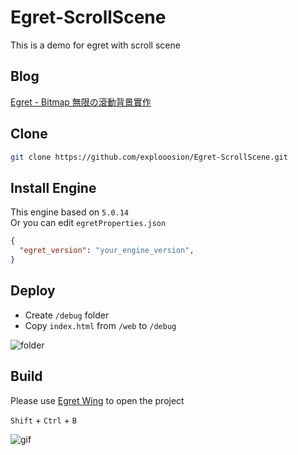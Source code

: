 # Egret-ScrollScene
This is a demo for egret with scroll scene


## Blog
[Egret - Bitmap 無限の滾動背景實作](https://dotblogs.com.tw/explooosion/2018/02/13/202500)

## Clone
```bash
git clone https://github.com/explooosion/Egret-ScrollScene.git
```

## Install Engine
This engine based on `5.0.14`  
Or you can edit `egretProperties.json`

```json
{
  "egret_version": "your_engine_version",
}
```

## Deploy

+ Create `/debug` folder
+ Copy `index.html` from `/web` to `/debug`

![folder](https://az787680.vo.msecnd.net/user/incredible/7aaaf1f5-032e-4c8f-b26d-e0ec2425457b/1518558120_74798.png)

## Build
Please use [Egret Wing](https://www.egret.com/products/wing.html) to open the project

`Shift` + `Ctrl` + `B`  

![gif](https://media.giphy.com/media/xThtalvWfKzqmqUniE/giphy.gif)
